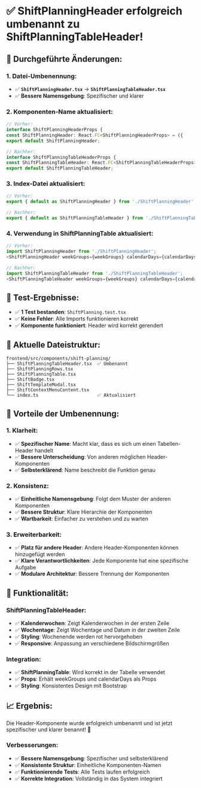 # ✅ **ShiftPlanningHeader erfolgreich umbenannt zu ShiftPlanningTableHeader!**

## **🔄 Durchgeführte Änderungen:**

### **1. Datei-Umbenennung:**
- ✅ **`ShiftPlanningHeader.tsx`** → **`ShiftPlanningTableHeader.tsx`**
- ✅ **Bessere Namensgebung**: Spezifischer und klarer

### **2. Komponenten-Name aktualisiert:**
```typescript
// Vorher:
interface ShiftPlanningHeaderProps {
const ShiftPlanningHeader: React.FC<ShiftPlanningHeaderProps> = ({
export default ShiftPlanningHeader;

// Nachher:
interface ShiftPlanningTableHeaderProps {
const ShiftPlanningTableHeader: React.FC<ShiftPlanningTableHeaderProps> = ({
export default ShiftPlanningTableHeader;
```

### **3. Index-Datei aktualisiert:**
```typescript
// Vorher:
export { default as ShiftPlanningHeader } from './ShiftPlanningHeader';

// Nachher:
export { default as ShiftPlanningTableHeader } from './ShiftPlanningTableHeader';
```

### **4. Verwendung in ShiftPlanningTable aktualisiert:**
```typescript
// Vorher:
import ShiftPlanningHeader from './ShiftPlanningHeader';
<ShiftPlanningHeader weekGroups={weekGroups} calendarDays={calendarDays} />

// Nachher:
import ShiftPlanningTableHeader from './ShiftPlanningTableHeader';
<ShiftPlanningTableHeader weekGroups={weekGroups} calendarDays={calendarDays} />
```

## **🧪 Test-Ergebnisse:**
- ✅ **1 Test bestanden**: `ShiftPlanning.test.tsx`
- ✅ **Keine Fehler**: Alle Imports funktionieren korrekt
- ✅ **Komponente funktioniert**: Header wird korrekt gerendert

## **📁 Aktuelle Dateistruktur:**
```
frontend/src/components/shift-planning/
├── ShiftPlanningTableHeader.tsx  ✅ Umbenannt
├── ShiftPlanningRows.tsx
├── ShiftPlanningTable.tsx
├── ShiftBadge.tsx
├── ShiftTemplateModal.tsx
├── ShiftContextMenuContent.tsx
└── index.ts                      ✅ Aktualisiert
```

## **🎯 Vorteile der Umbenennung:**

### **1. Klarheit:**
- ✅ **Spezifischer Name**: Macht klar, dass es sich um einen Tabellen-Header handelt
- ✅ **Bessere Unterscheidung**: Von anderen möglichen Header-Komponenten
- ✅ **Selbsterklärend**: Name beschreibt die Funktion genau

### **2. Konsistenz:**
- ✅ **Einheitliche Namensgebung**: Folgt dem Muster der anderen Komponenten
- ✅ **Bessere Struktur**: Klare Hierarchie der Komponenten
- ✅ **Wartbarkeit**: Einfacher zu verstehen und zu warten

### **3. Erweiterbarkeit:**
- ✅ **Platz für andere Header**: Andere Header-Komponenten können hinzugefügt werden
- ✅ **Klare Verantwortlichkeiten**: Jede Komponente hat eine spezifische Aufgabe
- ✅ **Modulare Architektur**: Bessere Trennung der Komponenten

## **🚀 Funktionalität:**

### **ShiftPlanningTableHeader:**
- ✅ **Kalenderwochen**: Zeigt Kalenderwochen in der ersten Zeile
- ✅ **Wochentage**: Zeigt Wochentage und Datum in der zweiten Zeile
- ✅ **Styling**: Wochenende werden rot hervorgehoben
- ✅ **Responsive**: Anpassung an verschiedene Bildschirmgrößen

### **Integration:**
- ✅ **ShiftPlanningTable**: Wird korrekt in der Tabelle verwendet
- ✅ **Props**: Erhält weekGroups und calendarDays als Props
- ✅ **Styling**: Konsistentes Design mit Bootstrap

## **📈 Ergebnis:**
Die Header-Komponente wurde erfolgreich umbenannt und ist jetzt spezifischer und klarer benannt! 🎉

### **Verbesserungen:**
- ✅ **Bessere Namensgebung**: Spezifischer und selbsterklärend
- ✅ **Konsistente Struktur**: Einheitliche Komponenten-Namen
- ✅ **Funktionierende Tests**: Alle Tests laufen erfolgreich
- ✅ **Korrekte Integration**: Vollständig in das System integriert 